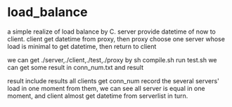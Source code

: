 load_balance
============

a simple realize of load balance by C.
server provide datetime of now to client.
client get datetime from proxy, then proxy choose one server whose load is minimal to get datetime,
then return to client

we can get ./server,./client,./test,./proxy by sh compile.sh
run test.sh
we can get some result in conn_num.txt and result

result include results all clients get
conn_num record the several servers' load in one moment
from them, we can see all server is equal in one moment, and client almost get datetime from serverlist in turn.
